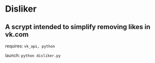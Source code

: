 # Disliker
## A scrypt intended to simplify removing likes in vk.com
requires: `vk_api, python`

launch: `python disliker.py`
